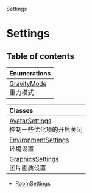 Settings

# Settings <Badge type="tip" text="Namespace" /> <Score text="Settings" />

## Table of contents

| Enumerations |
| :-----|
| [GravityMode](../enums/Settings.GravityMode.md) <br> 重力模式|

| Classes |
| :-----|
| [AvatarSettings](../classes/Settings.AvatarSettings.md) <br> 控制一些优化项的开启关闭|
| [EnvironmentSettings](../classes/Settings.EnvironmentSettings.md) <br> 环境设置|
| [GraphicsSettings](../classes/Settings.GraphicsSettings.md) <br> 图片画质设置|
- [RoomSettings](../classes/Settings.RoomSettings.md)